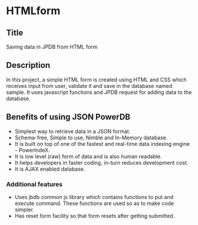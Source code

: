 # HTMLform
## Title
Saving data in JPDB from HTML form

## Description
In this project, a simple HTML form is created using HTML and CSS which receives input from user, validate it and save in the database named sample. It uses javascript functions and JPDB request for adding data to the database. 

## Benefits of using JSON PowerDB
* Simplest way to retrieve data in a JSON format.
* Schema-free, Simple to use, Nimble and In-Memory database.
* It is built on top of one of the fastest and real-time data indexing engine - PowerIndeX.
* It is low level (raw) form of data and is also human readable.
* It helps developers in faster coding, in-turn reduces development cost.
* It is AJAX enabled database.

### Additional features
* Uses jbdb common js library which contains functions to put and execute command. These functions are used so as to make code simpler.
* Has reset form facility so that form resets after getting submitted.

